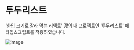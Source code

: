 # 투두리스트
'한입 크기로 잘라 먹는 리액트' 강의 내 프로젝트인 '투두리스트' 에  
타입스크립트를 적용하였습니다.

![image](https://github.com/user-attachments/assets/cbf4707e-7688-405a-87f7-b942210db16a)
